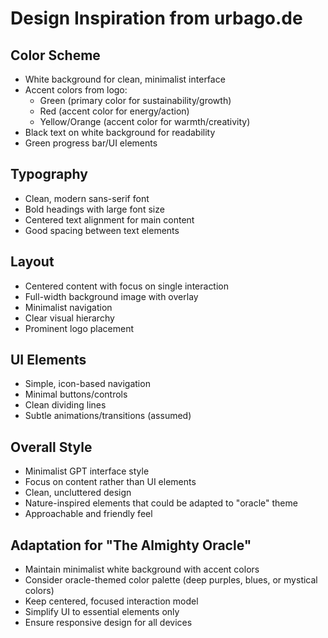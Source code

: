 # Design Inspiration from urbago.de

## Color Scheme
- White background for clean, minimalist interface
- Accent colors from logo:
  - Green (primary color for sustainability/growth)
  - Red (accent color for energy/action)
  - Yellow/Orange (accent color for warmth/creativity)
- Black text on white background for readability
- Green progress bar/UI elements

## Typography
- Clean, modern sans-serif font
- Bold headings with large font size
- Centered text alignment for main content
- Good spacing between text elements

## Layout
- Centered content with focus on single interaction
- Full-width background image with overlay
- Minimalist navigation
- Clear visual hierarchy
- Prominent logo placement

## UI Elements
- Simple, icon-based navigation
- Minimal buttons/controls
- Clean dividing lines
- Subtle animations/transitions (assumed)

## Overall Style
- Minimalist GPT interface style
- Focus on content rather than UI elements
- Clean, uncluttered design
- Nature-inspired elements that could be adapted to "oracle" theme
- Approachable and friendly feel

## Adaptation for "The Almighty Oracle"
- Maintain minimalist white background with accent colors
- Consider oracle-themed color palette (deep purples, blues, or mystical colors)
- Keep centered, focused interaction model
- Simplify UI to essential elements only
- Ensure responsive design for all devices
